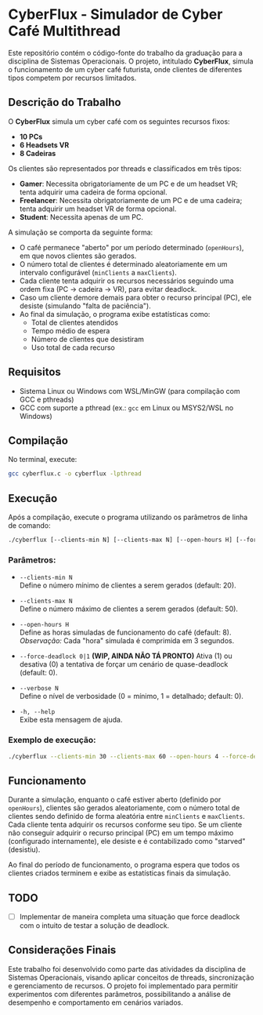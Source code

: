# CyberFlux - Simulador de Cyber Café Multithread

Este repositório contém o código-fonte do trabalho da graduação para a disciplina de Sistemas Operacionais. O projeto, intitulado **CyberFlux**, simula o funcionamento de um cyber café futurista, onde clientes de diferentes tipos competem por recursos limitados.

## Descrição do Trabalho

O **CyberFlux** simula um cyber café com os seguintes recursos fixos:
- **10 PCs**
- **6 Headsets VR**
- **8 Cadeiras**

Os clientes são representados por threads e classificados em três tipos:

- **Gamer**: Necessita obrigatoriamente de um PC e de um headset VR; tenta adquirir uma cadeira de forma opcional.
- **Freelancer**: Necessita obrigatoriamente de um PC e de uma cadeira; tenta adquirir um headset VR de forma opcional.
- **Student**: Necessita apenas de um PC.

A simulação se comporta da seguinte forma:
- O café permanece "aberto" por um período determinado (`openHours`), em que novos clientes são gerados.
- O número total de clientes é determinado aleatoriamente em um intervalo configurável (`minClients` a `maxClients`).
- Cada cliente tenta adquirir os recursos necessários seguindo uma ordem fixa (PC → cadeira → VR), para evitar deadlock.
- Caso um cliente demore demais para obter o recurso principal (PC), ele desiste (simulando "falta de paciência").
- Ao final da simulação, o programa exibe estatísticas como:
    - Total de clientes atendidos
    - Tempo médio de espera
    - Número de clientes que desistiram
    - Uso total de cada recurso

## Requisitos

- Sistema Linux ou Windows com WSL/MinGW (para compilação com GCC e pthreads)
- GCC com suporte a pthread (ex.: `gcc` em Linux ou MSYS2/WSL no Windows)

## Compilação

No terminal, execute:

```bash
gcc cyberflux.c -o cyberflux -lpthread
```

## Execução

Após a compilação, execute o programa utilizando os parâmetros de linha de comando:

```bash
./cyberflux [--clients-min N] [--clients-max N] [--open-hours H] [--force-deadlock 0|1] [--verbose N]
```

### Parâmetros:
- `--clients-min N`  
  Define o número mínimo de clientes a serem gerados (default: 20).

- `--clients-max N`  
  Define o número máximo de clientes a serem gerados (default: 50).

- `--open-hours H`  
  Define as horas simuladas de funcionamento do café (default: 8).  
  *Observação:* Cada "hora" simulada é comprimida em 3 segundos.

- `--force-deadlock 0|1`  **(WIP, AINDA NÃO TÁ PRONTO)**
  Ativa (1) ou desativa (0) a tentativa de forçar um cenário de quase-deadlock (default: 0).

- `--verbose N`  
  Define o nível de verbosidade (0 = mínimo, 1 = detalhado; default: 0).

- `-h, --help`  
  Exibe esta mensagem de ajuda.

### Exemplo de execução:
```bash
./cyberflux --clients-min 30 --clients-max 60 --open-hours 4 --force-deadlock 1 --verbose 1
```

## Funcionamento

Durante a simulação, enquanto o café estiver aberto (definido por `openHours`), clientes são gerados aleatoriamente, com o número total de clientes sendo definido de forma aleatória entre `minClients` e `maxClients`. Cada cliente tenta adquirir os recursos conforme seu tipo. Se um cliente não conseguir adquirir o recurso principal (PC) em um tempo máximo (configurado internamente), ele desiste e é contabilizado como "starved" (desistiu).

Ao final do período de funcionamento, o programa espera que todos os clientes criados terminem e exibe as estatísticas finais da simulação.

## TODO

- [ ] Implementar de maneira completa uma situação que force deadlock com o intuito de testar a solução de deadlock.

## Considerações Finais

Este trabalho foi desenvolvido como parte das atividades da disciplina de Sistemas Operacionais, visando aplicar conceitos de threads, sincronização e gerenciamento de recursos. O projeto foi implementado para permitir experimentos com diferentes parâmetros, possibilitando a análise de desempenho e comportamento em cenários variados.
